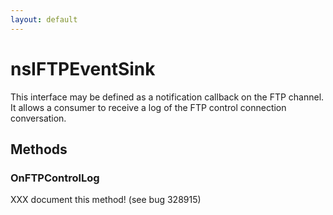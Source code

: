 ```yaml
---
layout: default
---
```


# nsIFTPEventSink #

This interface may be defined as a notification callback on the FTP
channel.  It allows a consumer to receive a log of the FTP control
connection conversation.


## Methods ##

### OnFTPControlLog ###

XXX document this method!  (see bug 328915)

